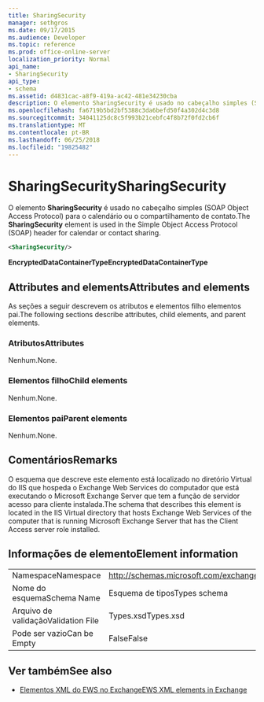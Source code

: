 ```yaml
---
title: SharingSecurity
manager: sethgros
ms.date: 09/17/2015
ms.audience: Developer
ms.topic: reference
ms.prod: office-online-server
localization_priority: Normal
api_name:
- SharingSecurity
api_type:
- schema
ms.assetid: d4831cac-a8f9-419a-ac42-481e34230cba
description: O elemento SharingSecurity é usado no cabeçalho simples (SOAP Object Access Protocol) para o calendário ou o compartilhamento de contato.
ms.openlocfilehash: fa6719b5bd2bf5388c3da6befd50f4a302d4c3d8
ms.sourcegitcommit: 34041125dc8c5f993b21cebfc4f8b72f0fd2cb6f
ms.translationtype: MT
ms.contentlocale: pt-BR
ms.lasthandoff: 06/25/2018
ms.locfileid: "19825482"
---
```

# <a name="sharingsecurity"></a><span data-ttu-id="a7332-103">SharingSecurity</span><span class="sxs-lookup"><span data-stu-id="a7332-103">SharingSecurity</span></span>

<span data-ttu-id="a7332-104">O elemento **SharingSecurity** é usado no cabeçalho simples (SOAP Object Access Protocol) para o calendário ou o compartilhamento de contato.</span><span class="sxs-lookup"><span data-stu-id="a7332-104">The **SharingSecurity** element is used in the Simple Object Access Protocol (SOAP) header for calendar or contact sharing.</span></span> 
  
```xml
<SharingSecurity/>
```

 <span data-ttu-id="a7332-105">**EncryptedDataContainerType**</span><span class="sxs-lookup"><span data-stu-id="a7332-105">**EncryptedDataContainerType**</span></span>
## <a name="attributes-and-elements"></a><span data-ttu-id="a7332-106">Attributes and elements</span><span class="sxs-lookup"><span data-stu-id="a7332-106">Attributes and elements</span></span>

<span data-ttu-id="a7332-107">As seções a seguir descrevem os atributos e elementos filho elementos pai.</span><span class="sxs-lookup"><span data-stu-id="a7332-107">The following sections describe attributes, child elements, and parent elements.</span></span>
  
### <a name="attributes"></a><span data-ttu-id="a7332-108">Atributos</span><span class="sxs-lookup"><span data-stu-id="a7332-108">Attributes</span></span>

<span data-ttu-id="a7332-109">Nenhum.</span><span class="sxs-lookup"><span data-stu-id="a7332-109">None.</span></span>
  
### <a name="child-elements"></a><span data-ttu-id="a7332-110">Elementos filho</span><span class="sxs-lookup"><span data-stu-id="a7332-110">Child elements</span></span>

<span data-ttu-id="a7332-111">Nenhum.</span><span class="sxs-lookup"><span data-stu-id="a7332-111">None.</span></span>
  
### <a name="parent-elements"></a><span data-ttu-id="a7332-112">Elementos pai</span><span class="sxs-lookup"><span data-stu-id="a7332-112">Parent elements</span></span>

<span data-ttu-id="a7332-113">Nenhum.</span><span class="sxs-lookup"><span data-stu-id="a7332-113">None.</span></span>
  
## <a name="remarks"></a><span data-ttu-id="a7332-114">Comentários</span><span class="sxs-lookup"><span data-stu-id="a7332-114">Remarks</span></span>

<span data-ttu-id="a7332-115">O esquema que descreve este elemento está localizado no diretório Virtual do IIS que hospeda o Exchange Web Services do computador que está executando o Microsoft Exchange Server que tem a função de servidor acesso para cliente instalada.</span><span class="sxs-lookup"><span data-stu-id="a7332-115">The schema that describes this element is located in the IIS Virtual directory that hosts Exchange Web Services of the computer that is running Microsoft Exchange Server that has the Client Access server role installed.</span></span>
  
## <a name="element-information"></a><span data-ttu-id="a7332-116">Informações de elemento</span><span class="sxs-lookup"><span data-stu-id="a7332-116">Element information</span></span>

|||
|:-----|:-----|
|<span data-ttu-id="a7332-117">Namespace</span><span class="sxs-lookup"><span data-stu-id="a7332-117">Namespace</span></span>  <br/> |http://schemas.microsoft.com/exchange/services/2006/types  <br/> |
|<span data-ttu-id="a7332-118">Nome do esquema</span><span class="sxs-lookup"><span data-stu-id="a7332-118">Schema Name</span></span>  <br/> |<span data-ttu-id="a7332-119">Esquema de tipos</span><span class="sxs-lookup"><span data-stu-id="a7332-119">Types schema</span></span>  <br/> |
|<span data-ttu-id="a7332-120">Arquivo de validação</span><span class="sxs-lookup"><span data-stu-id="a7332-120">Validation File</span></span>  <br/> |<span data-ttu-id="a7332-121">Types.xsd</span><span class="sxs-lookup"><span data-stu-id="a7332-121">Types.xsd</span></span>  <br/> |
|<span data-ttu-id="a7332-122">Pode ser vazio</span><span class="sxs-lookup"><span data-stu-id="a7332-122">Can be Empty</span></span>  <br/> |<span data-ttu-id="a7332-123">False</span><span class="sxs-lookup"><span data-stu-id="a7332-123">False</span></span>  <br/> |
   
## <a name="see-also"></a><span data-ttu-id="a7332-124">Ver também</span><span class="sxs-lookup"><span data-stu-id="a7332-124">See also</span></span>



- [<span data-ttu-id="a7332-125">Elementos XML do EWS no Exchange</span><span class="sxs-lookup"><span data-stu-id="a7332-125">EWS XML elements in Exchange</span></span>](ews-xml-elements-in-exchange.md)

